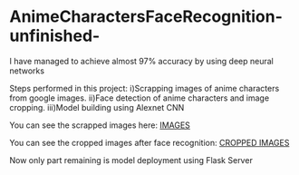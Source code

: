 # AnimeCharactersFaceRecognition-unfinished-

I have managed to achieve almost 97% accuracy by using deep neural networks

 
Steps performed in this project:
i)Scrapping images of anime characters from google images.
ii)Face detection of anime characters and image cropping.
iii)Model building using Alexnet CNN


You can see the scrapped images here:
[IMAGES](https://drive.google.com/drive/folders/1j_ulqt8LN1cfhJ-D1br70mtMmkvOIF_x?usp=sharing)

You can see the cropped images after face recognition:
[CROPPED IMAGES](https://drive.google.com/drive/folders/1N0ChNf5IH-sYFwOgxc8U761lnAHBI9Y7?usp=sharing)


 Now only part remaining is model deployment using Flask Server

